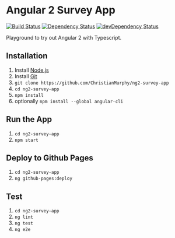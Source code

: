# Angular 2 Survey App

[![Build Status](https://travis-ci.org/ChristianMurphy/ng2-survey-app.svg?branch=master)](https://travis-ci.org/ChristianMurphy/ng2-survey-app)
[![Dependency Status](https://david-dm.org/ChristianMurphy/ng2-survey-app.svg)](https://david-dm.org/ChristianMurphy/ng2-survey-app)
[![devDependency Status](https://david-dm.org/ChristianMurphy/ng2-survey-app/dev-status.svg)](https://david-dm.org/ChristianMurphy/ng2-survey-app#info=devDependencies)

Playground to try out Angular 2 with Typescript.

## Installation

1. Install [Node.js](https://nodejs.org)
2. Install [Git](https://www.git-scm.com/)
3. `git clone https://github.com/ChristianMurphy/ng2-survey-app`
4. `cd ng2-survey-app`
5. `npm install`
6. optionally `npm install --global angular-cli`

## Run the App

1. `cd ng2-survey-app`
2. `npm start`

## Deploy to Github Pages

1. `cd ng2-survey-app`
2. `ng github-pages:deploy`

## Test

1. `cd ng2-survey-app`
2. `ng lint`
3. `ng test`
4. `ng e2e`